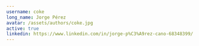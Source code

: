 ```yaml
---
username: coke
long_name: Jorge Pérez
avatar: /assets/authors/coke.jpg
active: true
linkedin: https://www.linkedin.com/in/jorge-p%C3%A9rez-cano-68348399/
---
```

